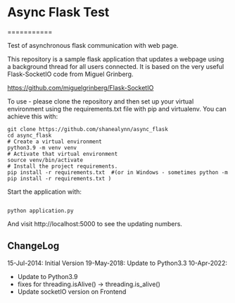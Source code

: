 
# Async Flask Test

===========

Test of asynchronous flask communication with web page. 

This repository is a sample flask application that updates a webpage using a background thread for all users connected.
It is based on the very useful Flask-SocketIO code from Miguel Grinberg.

https://github.com/miguelgrinberg/Flask-SocketIO

To use - please clone the repository and then set up your virtual environment using the requirements.txt file with pip and virtualenv. You can achieve this with:


    git clone https://github.com/shanealynn/async_flask
    cd async_flask
    # Create a virtual environment
    python3.9 -m venv venv
    # Activate that virtual environment
    source venv/bin/activate
    # Install the project requirements.
    pip install -r requirements.txt  #(or in Windows - sometimes python -m pip install -r requirements.txt )


Start the application with:

<code>
python application.py
</code>

And visit http://localhost:5000 to see the updating numbers.

## ChangeLog

15-Jul-2014: Initial Version
19-May-2018: Update to Python3.3
10-Apr-2022: 
 - Update to Python3.9 
 - fixes for threading.isAlive() -> threading.is_alive()
 - Update socketIO version on Frontend
